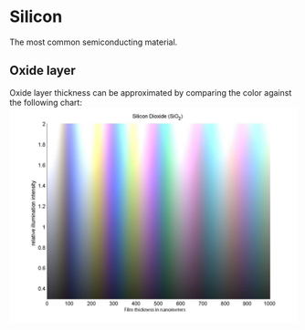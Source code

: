 Silicon
==
The most common semiconducting material.

## Oxide layer  
Oxide layer thickness can be approximated by comparing the color against the following chart:
![Silicon dioxide layer thickness color graph](../res/silicon_dioxide_layer_thickness_color_graph.png)
